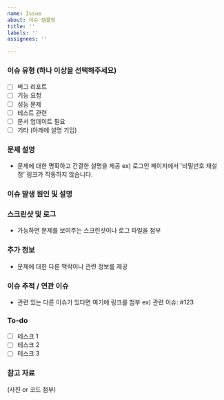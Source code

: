 ```yaml
---
name: Issue
about: 이슈 템플릿
title: ''
labels: ''
assignees: ''

---
```


### 이슈 유형 (하나 이상을 선택해주세요)
- [ ] 버그 리포트
- [ ] 기능 요청
- [ ] 성능 문제
- [ ] 테스트 관련
- [ ] 문서 업데이트 필요
- [ ] 기타 (아래에 설명 기입)

### 문제 설명
- 문제에 대한 명확하고 간결한 설명을 제공
  ex) 로그인 페이지에서 '비밀번호 재설정' 링크가 작동하지 않습니다.

### 이슈 발생 원인 및 설명

### 스크린샷 및 로그
- 가능하면 문제를 보여주는 스크린샷이나 로그 파일을 첨부

### 추가 정보
- 문제에 대한 다른 맥락이나 관련 정보를 제공

### 이슈 추적 / 연관 이슈
- 관련 있는 다른 이슈가 있다면 여기에 링크를 첨부
  ex) 관련 이슈: #123

### To-do
- [ ] 테스크 1
- [ ] 테스크 2
- [ ] 테스크 3

### 참고 자료
(사진 or 코드 첨부)
